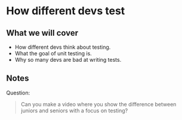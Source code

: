 # How different devs test

## What we will cover

- How different devs think about testing.
- What the goal of unit testing is.
- Why so many devs are bad at writing tests.

## Notes

Question:
> Can you make a video where you show the difference between juniors and seniors with a focus on testing?
